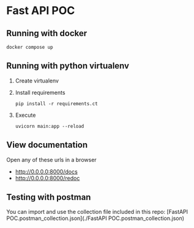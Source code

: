 # Fast API POC

## Running with docker

```shell
docker compose up
```

## Running with python virtualenv

1. Create virtualenv

2. Install requirements

    ```shell
    pip install -r requirements.ct
    ```

3. Execute

    ```shell
    uvicorn main:app --reload
    ```

## View documentation 

Open any of these urls in a browser

- http://0.0.0.0:8000/docs
- http://0.0.0.0:8000/redoc

## Testing with postman

You can import and use the collection file included in this repo: [FastAPI POC.postman_collection.json](./FastAPI POC.postman_collection.json)

